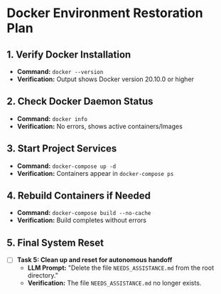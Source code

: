 # Docker Environment Restoration Plan

## 1. Verify Docker Installation
- **Command:** `docker --version`
- **Verification:** Output shows Docker version 20.10.0 or higher

## 2. Check Docker Daemon Status
- **Command:** `docker info`
- **Verification:** No errors, shows active containers/Images

## 3. Start Project Services
- **Command:** `docker-compose up -d`
- **Verification:** Containers appear in `docker-compose ps`

## 4. Rebuild Containers if Needed
- **Command:** `docker-compose build --no-cache`
- **Verification:** Build completes without errors

## 5. Final System Reset
- [ ] **Task 5: Clean up and reset for autonomous handoff**
    - **LLM Prompt:** "Delete the file `NEEDS_ASSISTANCE.md` from the root directory."
    - **Verification:** The file `NEEDS_ASSISTANCE.md` no longer exists.